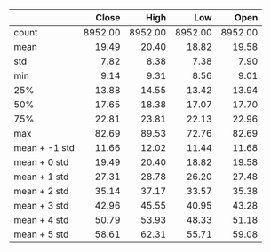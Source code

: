 |               |   Close |    High |     Low |    Open |
|:--------------|--------:|--------:|--------:|--------:|
| count         | 8952.00 | 8952.00 | 8952.00 | 8952.00 |
| mean          |   19.49 |   20.40 |   18.82 |   19.58 |
| std           |    7.82 |    8.38 |    7.38 |    7.90 |
| min           |    9.14 |    9.31 |    8.56 |    9.01 |
| 25%           |   13.88 |   14.55 |   13.42 |   13.94 |
| 50%           |   17.65 |   18.38 |   17.07 |   17.70 |
| 75%           |   22.81 |   23.81 |   22.13 |   22.96 |
| max           |   82.69 |   89.53 |   72.76 |   82.69 |
| mean + -1 std |   11.66 |   12.02 |   11.44 |   11.68 |
| mean + 0 std  |   19.49 |   20.40 |   18.82 |   19.58 |
| mean + 1 std  |   27.31 |   28.78 |   26.20 |   27.48 |
| mean + 2 std  |   35.14 |   37.17 |   33.57 |   35.38 |
| mean + 3 std  |   42.96 |   45.55 |   40.95 |   43.28 |
| mean + 4 std  |   50.79 |   53.93 |   48.33 |   51.18 |
| mean + 5 std  |   58.61 |   62.31 |   55.71 |   59.08 |
